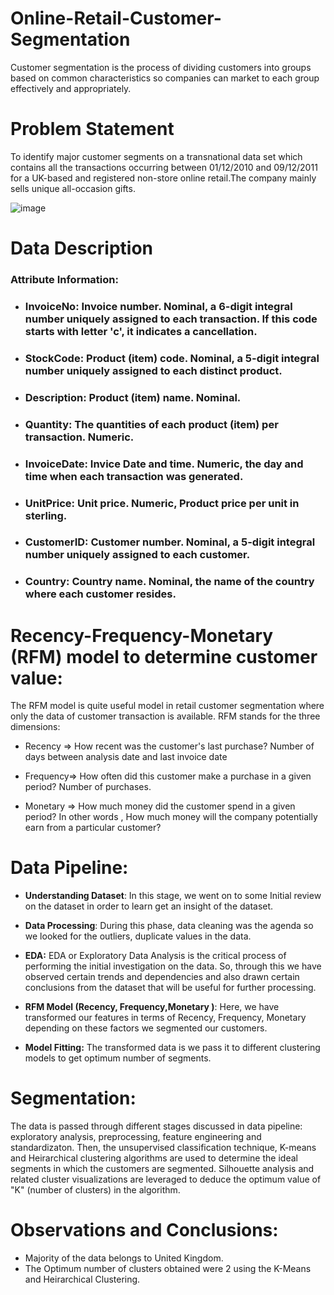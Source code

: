 # **Online-Retail-Customer-Segmentation**
Customer segmentation is the process of dividing customers into groups based on common characteristics so companies can market to each group effectively and appropriately.

# **Problem Statement**
To identify major customer segments on a transnational data set which contains all the transactions occurring between 01/12/2010 and 09/12/2011 for a UK-based and registered non-store online retail.The company mainly sells unique all-occasion gifts.

![image](https://user-images.githubusercontent.com/100409195/173539164-2de34e19-ed0c-4bcb-9a10-1c52b4b82b10.png)



# <b> Data Description </b>

### <b>Attribute Information: </b>

* ### **InvoiceNo:** Invoice number. Nominal, a 6-digit integral number uniquely assigned to each transaction. If this code starts with letter 'c', it indicates a cancellation.
* ### **StockCode:** Product (item) code. Nominal, a 5-digit integral number uniquely assigned to each distinct product.
* ### **Description:** Product (item) name. Nominal.
* ### **Quantity:** The quantities of each product (item) per transaction. Numeric.
* ### **InvoiceDate:** Invice Date and time. Numeric, the day and time when each transaction was generated.
* ### **UnitPrice:** Unit price. Numeric, Product price per unit in sterling.
* ### **CustomerID:** Customer number. Nominal, a 5-digit integral number uniquely assigned to each customer.
* ### **Country:** Country name. Nominal, the name of the country where each customer resides.


# <b> Recency-Frequency-Monetary (RFM) model to determine customer value:</b>
The RFM model is quite useful model in retail customer segmentation where only the data of customer transaction is available. RFM stands for the three dimensions:

* Recency => How recent was the customer's last purchase? Number of days between analysis date and last invoice date

* Frequency=> How often did this customer make a purchase in a given period? Number of purchases.

* Monetary => How much money did the customer spend in a given period? In other words , How much money will the company potentially earn from a particular customer?

# <b> Data Pipeline:</b>

* **Understanding Dataset**: In this stage, we went on to some Initial review on the dataset in order to learn get an insight of the dataset.

* **Data Processing**: During this phase, data cleaning was the agenda so we looked for the outliers, duplicate values in the data.
 
* **EDA:** EDA or Exploratory Data Analysis is the critical process of performing the initial investigation on the data. So, through this we have observed certain         trends and dependencies and also drawn certain conclusions from the dataset that will be useful for further processing.

* **RFM Model (Recency, Frequency,Monetary )**: Here, we have transformed our features in terms of  Recency, Frequency, Monetary depending on these factors we segmented our customers.

* **Model Fitting:**  The transformed data is we pass it to different clustering models to get optimum number of segments.

# **Segmentation:**

The data is passed through different stages discussed in data  pipeline: exploratory analysis, preprocessing, feature engineering and standardizaton. Then, the unsupervised classification technique, K-means and Heirarchical clustering algorithms are used  to determine the ideal segments in which the customers  are segmented. Silhouette analysis and related cluster visualizations are leveraged to deduce the optimum value of "K" (number of clusters) in the algorithm.

# **Observations and Conclusions:**
* Majority of the data belongs to United Kingdom.
* The Optimum number of clusters obtained were 2 using the K-Means and Heirarchical Clustering.
 

